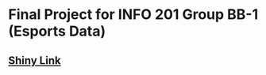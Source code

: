 # Final Project for INFO 201 Group BB-1 (Esports Data)
## [Shiny Link](https://hemmys.shinyapps.io/Esports/)
